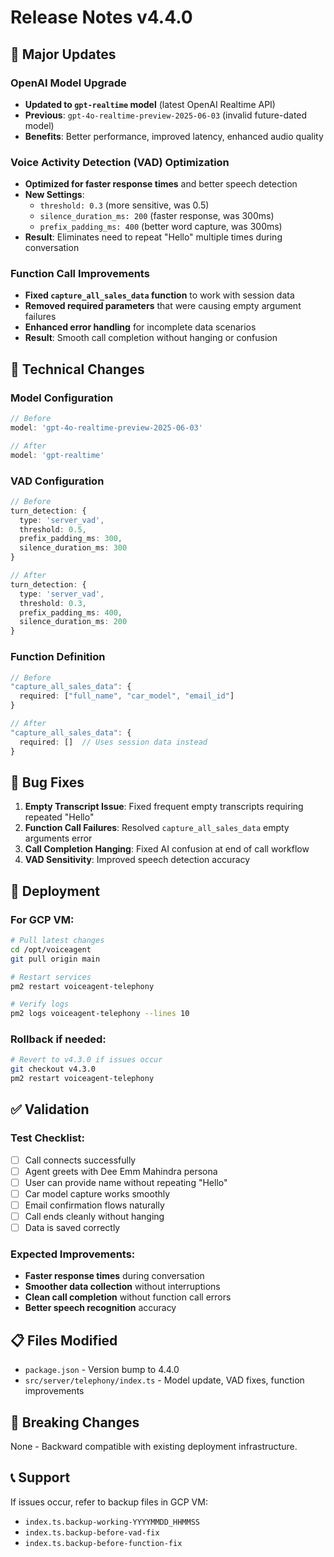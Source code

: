 # Release Notes v4.4.0

## 🚀 Major Updates

### OpenAI Model Upgrade
- **Updated to `gpt-realtime` model** (latest OpenAI Realtime API)
- **Previous**: `gpt-4o-realtime-preview-2025-06-03` (invalid future-dated model)
- **Benefits**: Better performance, improved latency, enhanced audio quality

### Voice Activity Detection (VAD) Optimization
- **Optimized for faster response times** and better speech detection
- **New Settings**:
  - `threshold: 0.3` (more sensitive, was 0.5)
  - `silence_duration_ms: 200` (faster response, was 300ms)
  - `prefix_padding_ms: 400` (better word capture, was 300ms)
- **Result**: Eliminates need to repeat "Hello" multiple times during conversation

### Function Call Improvements
- **Fixed `capture_all_sales_data` function** to work with session data
- **Removed required parameters** that were causing empty argument failures
- **Enhanced error handling** for incomplete data scenarios
- **Result**: Smooth call completion without hanging or confusion

## 🔧 Technical Changes

### Model Configuration
```typescript
// Before
model: 'gpt-4o-realtime-preview-2025-06-03'

// After  
model: 'gpt-realtime'
```

### VAD Configuration
```typescript
// Before
turn_detection: {
  type: 'server_vad',
  threshold: 0.5,
  prefix_padding_ms: 300,
  silence_duration_ms: 300
}

// After
turn_detection: {
  type: 'server_vad', 
  threshold: 0.3,
  prefix_padding_ms: 400,
  silence_duration_ms: 200
}
```

### Function Definition
```typescript
// Before
"capture_all_sales_data": {
  required: ["full_name", "car_model", "email_id"]
}

// After
"capture_all_sales_data": {
  required: []  // Uses session data instead
}
```

## 🐛 Bug Fixes

1. **Empty Transcript Issue**: Fixed frequent empty transcripts requiring repeated "Hello"
2. **Function Call Failures**: Resolved `capture_all_sales_data` empty arguments error
3. **Call Completion Hanging**: Fixed AI confusion at end of call workflow
4. **VAD Sensitivity**: Improved speech detection accuracy

## 🔄 Deployment

### For GCP VM:
```bash
# Pull latest changes
cd /opt/voiceagent
git pull origin main

# Restart services
pm2 restart voiceagent-telephony

# Verify logs
pm2 logs voiceagent-telephony --lines 10
```

### Rollback if needed:
```bash
# Revert to v4.3.0 if issues occur
git checkout v4.3.0
pm2 restart voiceagent-telephony
```

## ✅ Validation

### Test Checklist:
- [ ] Call connects successfully
- [ ] Agent greets with Dee Emm Mahindra persona
- [ ] User can provide name without repeating "Hello"
- [ ] Car model capture works smoothly
- [ ] Email confirmation flows naturally
- [ ] Call ends cleanly without hanging
- [ ] Data is saved correctly

### Expected Improvements:
- **Faster response times** during conversation
- **Smoother data collection** without interruptions
- **Clean call completion** without function call errors
- **Better speech recognition** accuracy

## 📋 Files Modified

- `package.json` - Version bump to 4.4.0
- `src/server/telephony/index.ts` - Model update, VAD fixes, function improvements

## 🚨 Breaking Changes
None - Backward compatible with existing deployment infrastructure.

## 📞 Support
If issues occur, refer to backup files in GCP VM:
- `index.ts.backup-working-YYYYMMDD_HHMMSS`
- `index.ts.backup-before-vad-fix`
- `index.ts.backup-before-function-fix`
